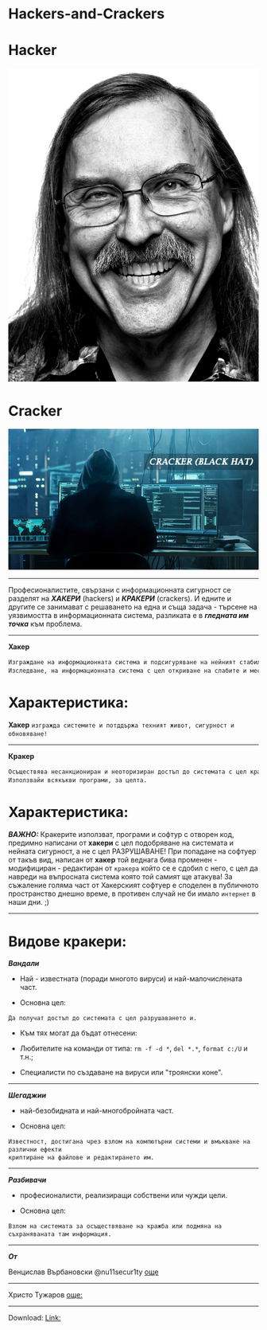 # Hackers-and-Crackers

# Hacker
![](https://github.com/nu11secur1ty/Hackers-and-Crackers/blob/master/wall/larrywall.jpg)

# Cracker
![](https://github.com/nu11secur1ty/Hackers-and-Crackers/blob/master/wall/Cracker.jpg)

-------------------------------------------------------------------------------------------------------------

Професионалистите, свързани с информационната сигурност се разделят на  ***ХАКЕРИ*** (hackers) и ***КРАКЕРИ*** (crackers). 
И едните и другите се занимават с решаването на една и съща задача - търсене на уязвимостта в информационната система, разликата е в ***гледната им точка*** към проблема.

 
------------------------------------------------------------------------------------------------------------------------------------------------------------------------------------------------

**Хакер** 
```xml
Изграждане на информационната система и подсигуряване на нейният стабилен перформънс и инфраструктура, писане на софтуер за автоматизация и защита, на сървърире свързани с въпросната инфраструктура! 
Изследване, на информационната система с цел откриване на слабите и места (уязвимостта) и информиране, на потребителите за отстраняването им. Анализиране на съществуващата сигурност на системата, формулиране, на необходимите изисквания и условия за повишаване нивото и на защита.
```
# Характеристика:
**Хакер** `изгражда системите и потддържа техният живот, сигурност и обновяване!`
 
---------------------------------------------------------------------------------------------------------------------------------

**Кракер** 
```xml
Осъществява несанкциониран и неоторизиран достъп до системата с цел кражба, подмяна, унищожаване на информация или обявяване факта на достъпа.
Използвайи всякъкви програми, за целта. 
```
# Характеристика:
***ВАЖНО:*** Кракерите използват, програми и софтур с отворен код, предимно написани от **хакери** с цел подобряване на системата и нейната сигурност, а не с цел РАЗРУШАВАНЕ! При попадане на софтуер от такъв вид, написан от **хакер** той веднага бива променен - модифициран - редактиран от `кракера` който се е сдобил с него, с цел да навреди на въпросната система която той самият ще атакува! За съжаление голяма част от Хакерският софтуер е споделен в публичното пространство днешно време, в противен случай не би имало `интернет` в наши дни. ;)

--------------------------------------------------------------------------------------------------------------------

# Видове кракери:

***Вандали*** 
- Най - известната (поради многото вируси) и най-малочислената част.

- Основна цел: 
```hml
Да получат достъп до системата с цел разрушаването и.
```

 - Към тях могат да бъдат отнесени:

 - Любителите на команди от типа: `rm -f -d *`, `del *.*`, `format c:/U` и т.н.;

 - Специалисти по създаване на вируси или "троянски коне".


-----------------------------------------------------------------------------------------

***Шегаджии*** 
- най-безобидната и най-многобройната част.

- Основна цел:
```hml
Известност, достигана чрез взлом на компютърни системи и вмъкване на различни ефекти
криптиране на файлове и редактирането им. 
```
-----------------------------------------------------------------------------------------

***Разбивачи*** 
- професионалисти, реализиращи собствени или чужди цели.

- Основна цел:
```hml
Взлом на системата за осъществяване на кражба или подмяна на съхраняваната там информация.
```

----------------------------------------------------------------------------------------

***От***

Венцислав Върбановски @nu11secur1ty [още](https://www.nu11secur1ty.com/)

----------------------------------

Христо Тужаров [още:](http://tuj.asenevtsi.com/A1.htm)

----------------------------------

Download: [Link:](https://gist.github.com/nu11secur1ty/93bff70936f69b173a122bc00481e8a2)
